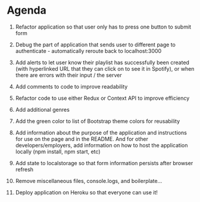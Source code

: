 # Agenda

1. Refactor application so that user only has to press one button to submit form

2. Debug the part of application that sends user to different page to
   authenticate - automatically reroute back to localhost:3000

3. Add alerts to let user know their playlist has successfully been created
   (with hyperlinked URL that they can click on to see it in Spotify), or when
   there are errors with their input / the server

4. Add comments to code to improve readability

5. Refactor code to use either Redux or Context API to improve efficiency

6. Add additional genres

7. Add the green color to list of Bootstrap theme colors for reusability

8. Add information about the purpose of the application and instructions for use
   on the page and in the README. And for other developers/employers, add
   information on how to host the application locally (npm install, npm start,
   etc)

9. Add state to localstorage so that form information persists after browser
   refresh

10. Remove miscellaneous files, console.logs, and boilerplate...

11. Deploy application on Heroku so that everyone can use it!
